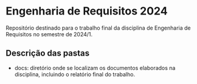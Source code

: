 # Engenharia de Requisitos 2024
Repositório destinado para o trabalho final da disciplina de Engenharia de Requisitos no semestre de 2024/1.

## Descrição das pastas
- docs: diretório onde se localizam os documentos elaborados na disciplina, incluindo o relatório final do trabalho.
